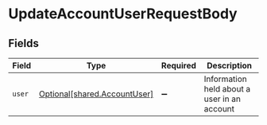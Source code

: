# UpdateAccountUserRequestBody


## Fields

| Field                                                              | Type                                                               | Required                                                           | Description                                                        |
| ------------------------------------------------------------------ | ------------------------------------------------------------------ | ------------------------------------------------------------------ | ------------------------------------------------------------------ |
| `user`                                                             | [Optional[shared.AccountUser]](../../models/shared/accountuser.md) | :heavy_minus_sign:                                                 | Information held about a user in an account                        |
